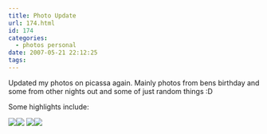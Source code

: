 ```yaml
---
title: Photo Update
url: 174.html
id: 174
categories:
  - photos personal
date: 2007-05-21 22:12:25
tags:
---
```


Updated my photos on picassa again. Mainly photos from bens birthday and some from other nights out and some of just random things :D
<!-- more -->
Some highlights include:

[![](https://lh5.google.co.uk/image/mike.cann/RlIEVmZwEWI/AAAAAAAAArI/T7RoFhtrDm0/DSC00492.JPG?imgmax=912)](https://picasaweb.google.com/mike.cann)[![](https://lh6.google.co.uk/image/mike.cann/Rkwy9WZwD2I/AAAAAAAAAnE/YgTZMMTOgxc/DSC00390.JPG?imgmax=912)](https://picasaweb.google.com/mike.cann)
[![](https://lh4.google.co.uk/image/mike.cann/RlIElWZwEeI/AAAAAAAAAsE/ffIudU3qjcs/DSC00054.JPG?imgmax=144)](https://picasaweb.google.com/mike.cann)[![](https://lh6.google.co.uk/image/mike.cann/RkwyYWZwDaI/AAAAAAAAAjo/uW3lv0QhYyk/DSC00335.JPG?imgmax=144)](https://picasaweb.google.com/mike.cann)